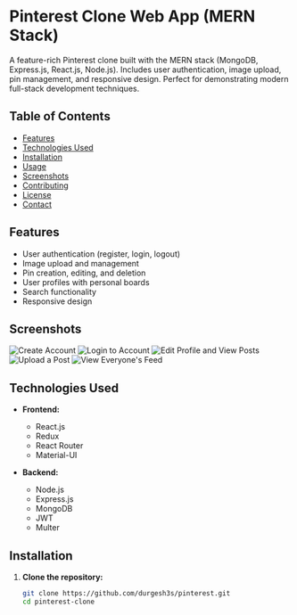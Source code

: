 # Pinterest Clone Web App (MERN Stack)

A feature-rich Pinterest clone built with the MERN stack (MongoDB, Express.js, React.js, Node.js). Includes user authentication, image upload, pin management, and responsive design. Perfect for demonstrating modern full-stack development techniques.

## Table of Contents

- [Features](#features)
- [Technologies Used](#technologies-used)
- [Installation](#installation)
- [Usage](#usage)
- [Screenshots](#screenshots)
- [Contributing](#contributing)
- [License](#license)
- [Contact](#contact)

## Features

- User authentication (register, login, logout)
- Image upload and management
- Pin creation, editing, and deletion
- User profiles with personal boards
- Search functionality
- Responsive design


## Screenshots

![Create Account](https://drive.google.com/uc?id=184dgPehWd23lpoEDQj-1eS4e7Hl2x3Zc)
![Login to Account](https://drive.google.com/uc?id=1qJ4857dnolsPY7w-pyUsCsccPr2md0Bb)
![Edit Profile and View Posts](https://drive.google.com/uc?id=1i57XyZ2gw6p1H7_Qz-gPtbWfAk1XB3FR)
![Upload a Post](https://drive.google.com/uc?id=1Bi_ob-YSEg_UCTZLXoCuf5LqqgtVMja3)
![View Everyone's Feed](https://drive.google.com/uc?id=1IOyd4YKgAeFqZO_zR7TXPJE2sfav18Lb)


## Technologies Used

- **Frontend:**
  - React.js
  - Redux
  - React Router
  - Material-UI

- **Backend:**
  - Node.js
  - Express.js
  - MongoDB
  - JWT
  - Multer

## Installation

1. **Clone the repository:**
   ```bash
   git clone https://github.com/durgesh3s/pinterest.git
   cd pinterest-clone
